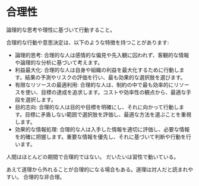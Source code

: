 # 合理性

論理的な思考や理性に基づいて行動すること。

合理的な行動や意思決定は、以下のような特徴を持つことがあります:

- 論理的思考: 合理的な人は感情的な偏見や先入観に囚われず、客観的な情報や論理的な分析に基づいて考えます。
- 利益最大化: 合理的な人は自身や組織の利益を最大化するために行動します。結果の予測やリスクの評価を行い、最も効果的な選択肢を選びます。
- 有限なリソースの最適利用: 合理的な人は、制約の中で最も効率的にリソースを使い、目標の達成を追求します。コストや効率性の観点から、最適な手段を選択します。
- 目的志向: 合理的な人は目的や目標を明確にし、それに向かって行動します。目標に矛盾しない範囲で選択肢を評価し、最適な方法を選ぶことを重視します。
- 効果的な情報処理: 合理的な人は入手した情報を適切に評価し、必要な情報を的確に把握します。重要な情報を優先し、それに基づいて判断や行動を行います。

人間はほとんどの期間で合理的ではない。
だいたいは習性で動いている。

あえて道理から外れることが合理的になる場合もある。道理は対人だと読まれやすい。
合理的な非合理。
